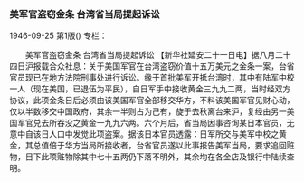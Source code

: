 ### 美军官盗窃金条  台湾省当局提起诉讼

1946-09-25
第1版()
专栏：

　　美军官盗窃金条
    台湾省当局提起诉讼
    【新华社延安二十一日电】据八月二十四日沪报载合众社息：关于美国军官在台湾盗窃价值十五万美元之金条一案，台省官员现已在地方法院刑事处进行诉讼。缘于首批美军开抵台湾时，其中有陆军中校一人（现在美国，已退伍为平民），自日军手中接收黄金三九九二两，当时经双方协议，此项金条日后必须由该美国军官全部移交华方，不料该美国军官见财心动，仅以半数移交中国政府，其余一半则占为己有，旋于去秋离台来沪，复经由另一美国军官兑去所吞没之黄金一九九六两。六个月后，省当局因事咨询某日本官员，无意中自该日人口中发觉此项盗案。据该日本官员透露：日军所交与美军中校之黄金，其总值倍于华方当局所接收者，台省官员遂以此事报告美军当局，要求追回赃物，目下此项赃物除其中七十五两仍下落不明外，其余均在各金店及银行中陆续查明。
